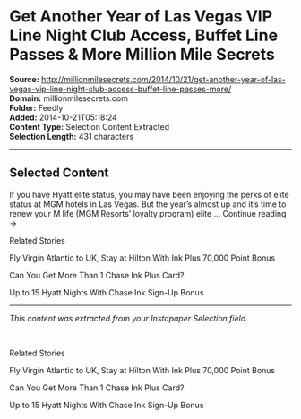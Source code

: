 # Get Another Year of Las Vegas VIP Line Night Club Access, Buffet Line Passes & More Million Mile Secrets

**Source:** http://millionmilesecrets.com/2014/10/21/get-another-year-of-las-vegas-vip-line-night-club-access-buffet-line-passes-more/  
**Domain:** millionmilesecrets.com  
**Folder:** Feedly  
**Added:** 2014-10-21T05:18:24  
**Content Type:** Selection Content Extracted  
**Selection Length:** 431 characters  


---

## Selected Content

If you have Hyatt elite status, you may have been enjoying the perks of elite status at MGM hotels in Las Vegas. But the year’s almost up and it’s time to renew your M life (MGM Resorts’ loyalty program) elite … Continue reading →

Related Stories

Fly Virgin Atlantic to UK, Stay at Hilton With Ink Plus 70,000 Point Bonus

Can You Get More Than 1 Chase Ink Plus Card?

Up to 15 Hyatt Nights With Chase Ink Sign-Up Bonus

---

*This content was extracted from your Instapaper Selection field.*

       

Related Stories

Fly Virgin Atlantic to UK, Stay at Hilton With Ink Plus 70,000 Point Bonus

Can You Get More Than 1 Chase Ink Plus Card?

Up to 15 Hyatt Nights With Chase Ink Sign-Up Bonus
